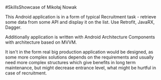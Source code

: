 #SkillsShowcase of Mikołaj Nowak

This Android application is in a form of typical Recruitment task - retrieve some data from some API and display it on the list. Use Retrofit, JavaRX, Dagger. 

Additionally application is written with Android Architecture Components with architecture based on MVVM. 

It isn't in the form real big production application would be designed, as some more complex solutions depends on the requirements and usually need more complex structures which give benefits in long term maintenance, but might decrease entrance level, what might be hurtful in case of recruitment.
